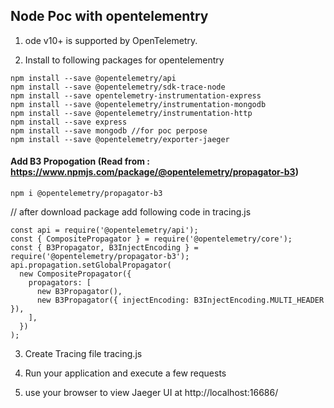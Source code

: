 ## Node Poc with opentelementry

1. ode v10+ is supported by OpenTelemetry.

2. Install to following packages for opentelementry
``` 
npm install --save @opentelemetry/api 
npm install --save @opentelemetry/sdk-trace-node
npm install --save opentelemetry-instrumentation-express
npm install --save @opentelemetry/instrumentation-mongodb
npm install --save @opentelemetry/instrumentation-http
npm install --save express
npm install --save mongodb //for poc perpose 
npm install --save @opentelemetry/exporter-jaeger
``` 
#### Add B3 Propogation (Read from : https://www.npmjs.com/package/@opentelemetry/propagator-b3)
``` 
npm i @opentelemetry/propagator-b3
``` 
// after download package add following code in tracing.js 
``` 
const api = require('@opentelemetry/api');
const { CompositePropagator } = require('@opentelemetry/core');
const { B3Propagator, B3InjectEncoding } = require('@opentelemetry/propagator-b3');
api.propagation.setGlobalPropagator(
  new CompositePropagator({
    propagators: [
      new B3Propagator(),
      new B3Propagator({ injectEncoding: B3InjectEncoding.MULTI_HEADER }),
    ],
  })
);

``` 
3. Create Tracing file tracing.js 

4. Run your application and execute a few requests

5. use your browser to view Jaeger UI at  http://localhost:16686/
